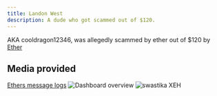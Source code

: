```yaml
---
title: Landon West
description: A dude who got scammed out of $120.
---
```


AKA cooldragon12346, was allegedly scammed by ether out of $120 by [Ether](./Matt%20James.md)

## Media provided
[Ethers message logs](https://summerhosts.github.io/media/xeh/cooldragon12346's%20message%20logs.mp4)
![Dashboard overview](https://summerhosts.github.io/media/xeh/Octant/xeh%205.1%20dashboard.png)
![swastika XEH](https://summerhosts.github.io/media/xeh/swastika%20xeh.png)